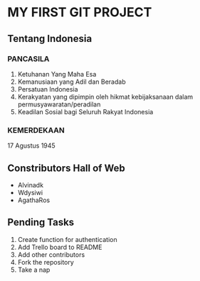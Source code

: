 # MY FIRST GIT PROJECT

## Tentang Indonesia

### PANCASILA
1. Ketuhanan Yang Maha Esa
2. Kemanusiaan yang Adil dan Beradab
3. Persatuan Indonesia
4. Kerakyatan yang dipimpin oleh hikmat kebijaksanaan dalam permusyawaratan/peradilan
5. Keadilan Sosial bagi Seluruh Rakyat Indonesia

### KEMERDEKAAN
17 Agustus 1945

## Constributors Hall of Web
- Alvinadk
- Wdysiwi
- AgathaRos
  
## Pending Tasks
1. Create function for authentication
2. Add Trello board to README
3. Add other contributors
4. Fork the repository
5. Take a nap
